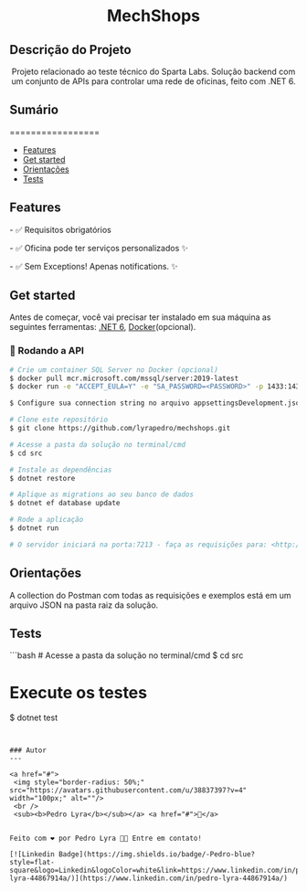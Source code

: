 <h1 align="center">MechShops</h1>

## Descrição do Projeto
<p align="center">Projeto relacionado ao teste técnico do Sparta Labs. Solução backend com um conjunto de APIs para controlar uma rede de oficinas, feito com .NET 6.</p>

## Sumário
=================
<!--ts-->
   * [Features](#features)
   * [Get started](#instalacao)
   * [Orientações](#orientaçoes)
   * [Tests](#testes)
<!--te-->

<h2 id="features">Features</h2>
<p>- ✅ Requisitos obrigatórios</p>
<p>- ✅ Oficina pode ter serviços personalizados ✨</p>
<p>- ✅ Sem Exceptions! Apenas notifications. ✨</p>

<h2 id="instalacao">Get started</h2>

Antes de começar, você vai precisar ter instalado em sua máquina as seguintes ferramentas:
[.NET 6](https://dotnet.microsoft.com/en-us/download/dotnet/6.0), [Docker](https://docs.docker.com/desktop/windows/install/)(opcional). 

### 🎲 Rodando a API

```bash
# Crie um container SQL Server no Docker (opcional)
$ docker pull mcr.microsoft.com/mssql/server:2019-latest
$ docker run -e "ACCEPT_EULA=Y" -e "SA_PASSWORD=<PASSWORD>" -p 1433:1433 --name <NOME> -h <HOST> -d mcr.microsoft.com/mssql/server:2019-latest

$ Configure sua connection string no arquivo appsettingsDevelopment.json

# Clone este repositório
$ git clone https://github.com/lyrapedro/mechshops.git

# Acesse a pasta da solução no terminal/cmd
$ cd src

# Instale as dependências
$ dotnet restore

# Aplique as migrations ao seu banco de dados
$ dotnet ef database update

# Rode a aplicação
$ dotnet run

# O servidor iniciará na porta:7213 - faça as requisições para: <http://localhost:7213>
```

<h2 id="orientaçoes">Orientações</h2>

A collection do Postman com todas as requisições e exemplos está em um arquivo JSON na pasta raiz da solução.


<h2 id="testes">Tests</h2>
```bash
# Acesse a pasta da solução no terminal/cmd
$ cd src

# Execute os testes
$ dotnet test
```


### Autor
---

<a href="#">
 <img style="border-radius: 50%;" src="https://avatars.githubusercontent.com/u/38837397?v=4" width="100px;" alt=""/>
 <br />
 <sub><b>Pedro Lyra</b></sub></a> <a href="#">🚀</a>


Feito com ❤️ por Pedro Lyra 👋🏽 Entre em contato!

[![Linkedin Badge](https://img.shields.io/badge/-Pedro-blue?style=flat-square&logo=Linkedin&logoColor=white&link=https://www.linkedin.com/in/pedro-lyra-44867914a/)](https://www.linkedin.com/in/pedro-lyra-44867914a/) 

